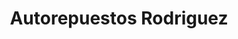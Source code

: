 ---
title: "Autorepuestos Rodriguez"
url: /quito/autorepuestos-rodriguez/
shop: reparación de automóviles
---